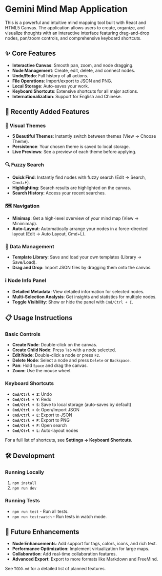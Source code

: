 # Gemini Mind Map Application

This is a powerful and intuitive mind mapping tool built with React and HTML5 Canvas. The application allows users to create, organize, and visualize thoughts with an interactive interface featuring drag-and-drop nodes, pan/zoom controls, and comprehensive keyboard shortcuts.

## ✨ Core Features

- **Interactive Canvas**: Smooth pan, zoom, and node dragging.
- **Node Management**: Create, edit, delete, and connect nodes.
- **Undo/Redo**: Full history of all actions.
- **File Operations**: Import/export to JSON and PNG.
- **Local Storage**: Auto-saves your work.
- **Keyboard Shortcuts**: Extensive shortcuts for all major actions.
- **Internationalization**: Support for English and Chinese.

## 🚀 Recently Added Features

### 🎨 **Visual Themes**
- **5 Beautiful Themes**: Instantly switch between themes (View → Choose Theme).
- **Persistence**: Your chosen theme is saved to local storage.
- **Live Previews**: See a preview of each theme before applying.

### 🔍 **Fuzzy Search**
- **Quick Find**: Instantly find nodes with fuzzy search (Edit → Search, Cmd+F).
- **Highlighting**: Search results are highlighted on the canvas.
- **Search History**: Access your recent searches.

### 🗺️ **Navigation**
- **Minimap**: Get a high-level overview of your mind map (View → Minimimap).
- **Auto-Layout**: Automatically arrange your nodes in a force-directed layout (Edit → Auto Layout, Cmd+L).

### 💾 **Data Management**
- **Template Library**: Save and load your own templates (Library → Save/Load).
- **Drag and Drop**: Import JSON files by dragging them onto the canvas.

### ℹ️ **Node Info Panel**
- **Detailed Metadata**: View detailed information for selected nodes.
- **Multi-Selection Analysis**: Get insights and statistics for multiple nodes.
- **Toggle Visibility**: Show or hide the panel with `Cmd/Ctrl + I`.

## 📋 Usage Instructions

### Basic Controls
- **Create Node**: Double-click on the canvas.
- **Create Child Node**: Press `Tab` with a node selected.
- **Edit Node**: Double-click a node or press `F2`.
- **Delete Node**: Select a node and press `Delete` or `Backspace`.
- **Pan**: Hold `Space` and drag the canvas.
- **Zoom**: Use the mouse wheel.

### Keyboard Shortcuts
- **`Cmd/Ctrl + Z`**: Undo
- **`Cmd/Ctrl + Y`**: Redo
- **`Cmd/Ctrl + S`**: Save to local storage (auto-saves by default)
- **`Cmd/Ctrl + O`**: Open/Import JSON
- **`Cmd/Ctrl + E`**: Export to JSON
- **`Cmd/Ctrl + P`**: Export to PNG
- **`Cmd/Ctrl + F`**: Open search
- **`Cmd/Ctrl + L`**: Auto-layout nodes

For a full list of shortcuts, see **Settings → Keyboard Shortcuts**.

## 🛠️ Development

### Running Locally
1. `npm install`
2. `npm run dev`

### Running Tests
- `npm run test` - Run all tests.
- `npm run test:watch` - Run tests in watch mode.

## 📝 Future Enhancements

- **Node Enhancements**: Add support for tags, colors, icons, and rich text.
- **Performance Optimization**: Implement virtualization for large maps.
- **Collaboration**: Add real-time collaboration features.
- **Advanced Export**: Export to more formats like Markdown and FreeMind.

See `TODO.md` for a detailed list of planned features.
